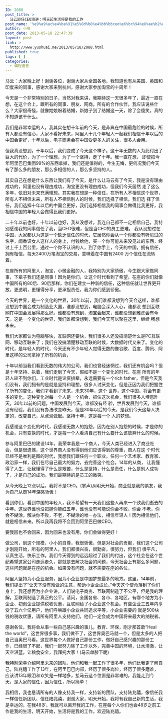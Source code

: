 ```yaml
---
ID: 2088
post_title: >
  马云卸任CEO演讲：明天起生活将是我的工作
post_name: '%e9%a9%ac%e4%ba%91%e5%8d%b8%e4%bb%bbceo%e6%bc%94%e8%ae%b2%ef%bc%9a%e6%98%8e%e5%a4%a9%e8%b5%b7%e7%94%9f%e6%b4%bb%e5%b0%86%e6%98%af%e6%88%91%e7%9a%84%e5%b7%a5%e4%bd%9c'
author: 小奥
post_date: 2013-05-18 22:47:39
layout: post
link: >
  http://www.yushuai.me/2013/05/18/2088.html
published: true
tags: [ ]
categories:
  - 编程语言
---
```

马云：大家晚上好！谢谢各位，谢谢大家从全国各地，我知道也有从美国、英国和印度来的同事，感谢大家来到杭州，感谢大家参加淘宝的十周年！

今天是一个非常特别的日子，当然对我来讲，我期待这一天很多年了，最近一直在想，在这个会上，跟所有的同事、朋友、网商，所有的合作伙伴，我应该说些什么？大家很奇怪，就像姑娘盼着结婚，新娘子到了结婚这一天，除了会傻笑，真的不知道该干什么。

我们是非常幸运的人，我其实在想十年前的今天，是非典在中国最危险的时候，所有人都没有信心，大家不看好未来，阿里人十几个年轻人一起我们相信十年以后的中国会更好，十年以后，电子商务会在中国受更多人的关注，很多人会用。<!--more-->

但我真没想到，十年以后，我们变成了今天这个样子。这十年无数的人为此付出了巨大的代价，为了一个理想，为了一个坚持，走了十年。我一直在想， 即使把今年阿里巴巴集团99%的东西拿掉，我们还是值得的，今生无悔，更何况我们今天有了那么多的朋友，那么多相信的人，那么多坚持的人。

其实自己在想是什么东西让我们有了今天，是什么让马云有了今天，我是没有理由成功的，阿里也没有理由成功，淘宝更没有理由成功，但我们今天居然 走了这么多年，依旧对未来充满理想。其实我在想是一种信任，在所有人不相信这个世界，所有人不相信未来，所有人不相信别人的时候，我们选择了相信，我们选 择了信任，我们选择十年以后的中国会更好，我们选择相信我的同事会做得比我更好，我相信中国的年轻人会做得比我们更好。

二十年以前也好，十年以前也好，我从没想过，我连自己都不一定相信自己，我特别感谢我的同事信任了我，当CEO很难，但是当CEO的员工更难。 我从没想过在中国，大家都认为这是一个缺乏信任的时代，它居然你会从一个你都没有听见过的名字，闻香识女人这样人的身上，付钱给他，买一个你可能从来没见过的东西，经过上千上百公里，通过一个你不认识的人，到了你手上，今天的中国，拥有信任，拥有相信，每天2400万笔淘宝的交易，意味着在中国有2400 万个信任在流转着。

在座所有的阿里人，淘宝，小微金融的人，我特别为大家骄傲，今生跟大家做同事，下辈子我们还是同事！因为是你们，让这个时代看到了希望，在座的你们就像中国所有的80后、90后那样，你们在建立一种新的信任，这种信任就让世界更开放，更透明，更懂得分享，更承担责任，我为你们感到骄傲。

今天的世界，是一个变化的世界，30年以前，我们谁都没想到今天会这样，谁都没想到中国会成为制造业大国，谁都没想到，电脑会深入人心，谁都没 想到互联网在中国会发展得那么好。谁都没有想到，淘宝会起来，谁都没想到雅虎会有今天。这是一个变化的世界，我们谁都没想到，我们今天可以聚在这里，继续 畅想未来。

我们大家都认为电脑够快，互联网还要快，我们很多人还没搞清楚什么是PC互联网、移动互联来了；我们在没搞清楚移动互联的时候，大数据时代又来了。变化的时代，是年轻人的时代，今天还有不少年轻人觉得无数的像谷歌、百度、腾讯、阿里这样的公司拿掉了所有的机会，

十年以前当我们看到无数的伟大的公司，我们也曾经迷惘过，我们还有机会吗？但是十年坚持、执着，我们走到了今天，假如不是一个变化的时代，在座 所有的年轻人轮不到你们，工业时代是论资排辈，永远需要有一个rich father，但是今天我们没有，我们拥有的是就是坚持和理想。很多人讨厌变化，但是正因为我们把握住了所有的变化，我们才看到了未来，未来30年，这个 世界，这个中国，将会有更多的变化，这种变化对每一个人是一个机会，抓住这次机会，我们很多人埋怨昨天，30年以前的问题，中国发展到今天，谁都没有经 验，世界发展到今天，谁都没有经验，我们没有办法改变昨天，但是30年以后的今天，是我们今天这帮人决定的，改变自己，从点滴做起。坚持十年，这是每一个 人的梦想。

我感谢这个变化的时代，我感谢无数人的抱怨，因为在别人抱怨的时候，才是你的机会，只有变换的时代，才是每一个人看清自己有什么要什么该放弃什么的时候。

参与阿里巴巴的建设14年，我荣幸我是一个商人，今天人类已经进入了商业社会，但是很遗憾，这个世界商人没有得到他们应该得到的尊重，商人在这 个时代已经不是唯利是图的时代，我想我们跟任何一个职业，任何一个艺术家、教育家、政治家一样，我们在尽自己最大的努力，去完善这个社会。14年的从商， 让我懂得了人生，让我懂得了什么是艰苦，什么是坚持，什么是责任，什么是别人成功了，才是自己的成功。我们最期待的是员工的微笑。

从今天晚上12点以后，我将不是CEO。(掌声)从明天开始，商业就是我的票友，我为自己从商14年深感骄傲！

看到你们，看到中国的年轻人，我不希望有一天我们这些人再来一个致我们逝去的中年。这世界谁也没把握你能红五年，谁也没有可能说你会不败，你会 不老，你会不糊涂。解决你不败，不老，不糊涂的唯一办法，相信年轻人！因为相信他们，就是相信未来。所以我再我将不会回到阿里巴巴做CEO。

要我回也不会回来，因为回来也没有用，你们会做得更好！

做公司，到这个规模，小小的自尊，我很骄傲，但是对社会的贡献，我们这个公司才刚刚开始，所有的阿里人，我们都很兴奋，很勤奋，很努力，但我们 很平凡，认真生活，快乐工作。我们今天得到的远远超过了我们的付出，这个社会在这个世纪希望这家公司走远走久，那就是去解决社会的问题，今天社会上有那么多问题，这些问题就是在座的机会。如果没有问题，就不需要在座的各位。

阿里人坚持为小企业服务，因为小企业是中国梦想最多的地方。这里，14年前，我们提出了“让天下没有难做的生意，帮助小企业成长。”今天这个使命落到了你们身上，我还想再为小企业讲，人们说电子商务、互联网制造了不公平，但是我的理解，互联网制造了真正的公平。请问，全国各省、各市、各地区，有哪个地方为小企业、初创企业提供税收优惠，互联网给了小企业这个机会。有些企业三五年内享受了五六个亿用户，他们呼唤跟小企业共同追求平等，小企业需要的 就是500块钱的税收优惠，请所有阿里人支持他们，他们一定会成为中国将来最大的纳税者。

感谢各位，我将会从事一些自己感兴趣的事儿，教育、环保，刚才那首歌“Heal the world”，这世界很多事，我们做不了，这世界奥巴马就一个，但是太多的人把自己当奥巴马看。这世界每个人做好自己那份工作，做好自己感兴趣的那份工 作，已经很了不起，我们一起努力除了工作以外，完善中国的环境，让水清澈，让天空湛蓝，让粮食安全，我拜托大家！(马云单膝下跪)

我特别荣幸介绍阿里未来的团队，他们和我一起工作了很多年，他们比我更了解自己，陆兆禧工作了13年，在阿里巴巴内部，经历了很多岗位，经历了很多磨难，应该讲13年眼泪和欢笑是一样地多，接马云这个位置是非常难的，我能走到今天，是大家的信任，因为信任，所以简单！

我相信，我也恳请所有的人像支持我一样，支持新的团队，支持陆兆禧，像信任我一样信任新团队、信任陆兆禧，谢谢大家，明天开始，我将有我自己新的生活，我是幸运的，在我48岁，我就可以离开我的工作，在座每个人你们也会48岁之前工作是我的生活，明天开始，生活将是我的工作，欢迎陆兆禧。
